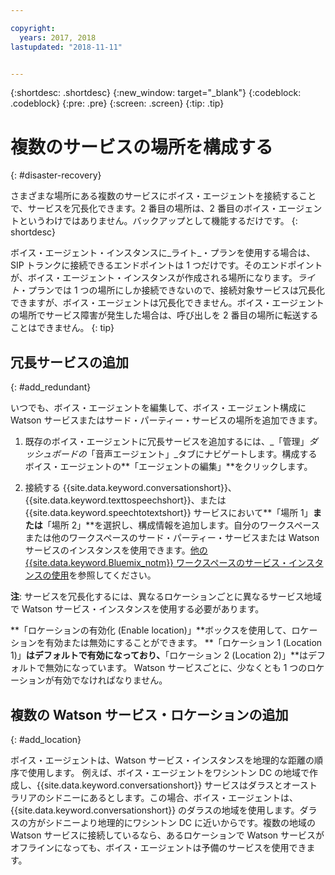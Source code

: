 ```yaml
---

copyright:
  years: 2017, 2018
lastupdated: "2018-11-11"


---
```


{:shortdesc: .shortdesc}
{:new_window: target="_blank"}
{:codeblock: .codeblock}
{:pre: .pre}
{:screen: .screen}
{:tip: .tip}


# 複数のサービスの場所を構成する
{: #disaster-recovery}

さまざまな場所にある複数のサービスにボイス・エージェントを接続することで、サービスを冗長化できます。2 番目の場所は、2 番目のボイス・エージェントというわけではありません。バックアップとして機能するだけです。
{: shortdesc}

ボイス・エージェント・インスタンスに_ライト_・プランを使用する場合は、SIP トランクに接続できるエンドポイントは 1 つだけです。そのエンドポイントが、ボイス・エージェント・インスタンスが作成される場所になります。_ライト_・プランでは 1 つの場所にしか接続できないので、接続対象サービスは冗長化できますが、ボイス・エージェントは冗長化できません。ボイス・エージェントの場所でサービス障害が発生した場合は、呼び出しを 2 番目の場所に転送することはできません。
{: tip}

## 冗長サービスの追加
{: #add_redundant}

いつでも、ボイス・エージェントを編集して、ボイス・エージェント構成に Watson サービスまたはサード・パーティー・サービスの場所を追加できます。

1. 既存のボイス・エージェントに冗長サービスを追加するには、_「管理」_ダッシュボードの_「音声エージェント」_タブにナビゲートします。構成するボイス・エージェントの**「エージェントの編集」**をクリックします。

1. 接続する {{site.data.keyword.conversationshort}}、{{site.data.keyword.texttospeechshort}}、または {{site.data.keyword.speechtotextshort}} サービスにおいて**「場所 1」**または**「場所 2」**を選択し、構成情報を追加します。自分のワークスペースまたは他のワークスペースのサード・パーティー・サービスまたは Watson サービスのインスタンスを使用できます。[他の {{site.data.keyword.Bluemix_notm}} ワークスペースのサービス・インスタンスの使用](managing_other.html)を参照してください。

**注**: サービスを冗長化するには、異なるロケーションごとに異なるサービス地域で Watson サービス・インスタンスを使用する必要があります。

**「ロケーションの有効化 (Enable location)」**ボックスを使用して、ロケーションを有効または無効にすることができます。 **「ロケーション 1 (Location 1)」**はデフォルトで有効になっており、**「ロケーション 2 (Location 2)」**はデフォルトで無効になっています。 Watson サービスごとに、少なくとも 1 つのロケーションが有効でなければなりません。

## 複数の Watson サービス・ロケーションの追加
{: #add_location}

ボイス・エージェントは、Watson サービス・インスタンスを地理的な距離の順序で使用します。 例えば、ボイス・エージェントをワシントン DC の地域で作成し、{{site.data.keyword.conversationshort}} サービスはダラスとオーストラリアのシドニーにあるとします。この場合、ボイス・エージェントは、{{site.data.keyword.conversationshort}} のダラスの地域を使用します。ダラスの方がシドニーより地理的にワシントン DC に近いからです。複数の地域の Watson サービスに接続しているなら、あるロケーションで Watson サービスがオフラインになっても、ボイス・エージェントは予備のサービスを使用できます。
